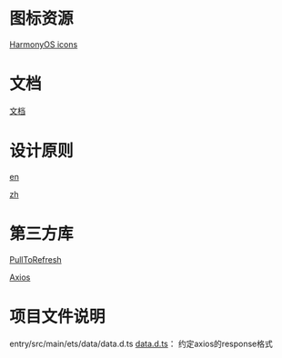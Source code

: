 # 图标资源


[HarmonyOS icons](https://developer.harmonyos.com/en/design/harmonyos-icon/)

# 文档

[文档](https://developer.harmonyos.com/cn/docs/documentation/doc-guides-V3/arkui-overview-0000001532577181-V3?catalogVersion=V3)

# 设计原则

[en](https://developer.harmonyos.com/en/docs/design/des-guides/overview-0000001053563071)

[zh](https://developer.harmonyos.com/cn/docs/design/des-guides/overview-0000001053563071)

# 第三方库


[PullToRefresh](https://gitee.com/openharmony-sig/PullToRefresh)

[Axios](https://gitee.com/openharmony-sig/ohos_axios)


# 项目文件说明

entry/src/main/ets/data/data.d.ts
[data.d.ts](entry%2Fsrc%2Fmain%2Fets%2Fdata%2Fdata.d.ts)：
约定axios的response格式

